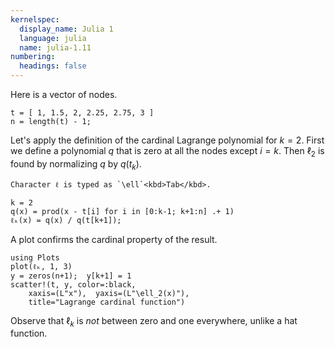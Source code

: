 ```yaml
---
kernelspec:
  display_name: Julia 1
  language: julia
  name: julia-1.11
numbering:
  headings: false
---
```

Here is a vector of nodes.

```{code-cell}
t = [ 1, 1.5, 2, 2.25, 2.75, 3 ]
n = length(t) - 1;
```

Let's apply the definition of the cardinal Lagrange polynomial for $k=2$. First we define a polynomial $q$ that is zero at all the nodes except $i=k$. Then $\ell_2$ is found by normalizing $q$ by $q(t_k)$.
```{tip}
Character ℓ is typed as `\ell`<kbd>Tab</kbd>.
```

```{code-cell}
k = 2
q(x) = prod(x - t[i] for i in [0:k-1; k+1:n] .+ 1)
ℓₖ(x) = q(x) / q(t[k+1]);
```

A plot confirms the cardinal property of the result.

```{code-cell}
using Plots
plot(ℓₖ, 1, 3)
y = zeros(n+1);  y[k+1] = 1
scatter!(t, y, color=:black,
    xaxis=(L"x"),  yaxis=(L"\ell_2(x)"),
    title="Lagrange cardinal function")
```

Observe that $\ell_k$ is _not_ between zero and one everywhere, unlike a hat function.
